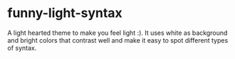 # funny-light-syntax

A light hearted theme to make you feel light :). It uses white as background and bright colors that contrast well and make it easy to spot different types of syntax.
